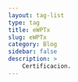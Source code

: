 ```yaml
---
layout: tag-list
type: tag
title: eWPTx
slug: eWPTx
category: Blog
sidebar: false
description: >
    Certificacion.
---
```

